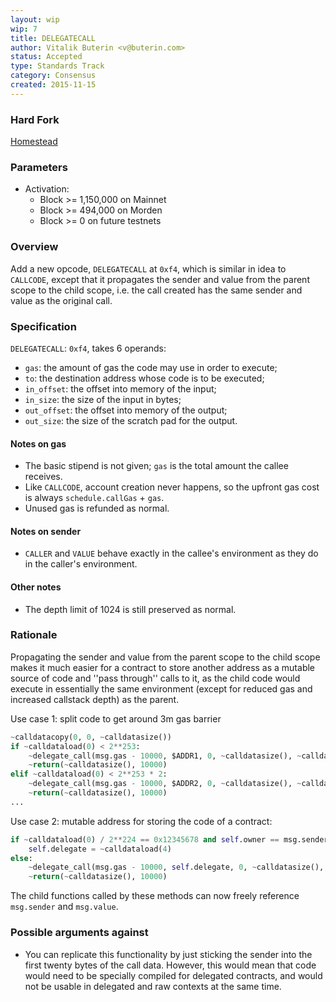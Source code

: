 ```yaml
---
layout: wip
wip: 7
title: DELEGATECALL
author: Vitalik Buterin <v@buterin.com>
status: Accepted
type: Standards Track
category: Consensus
created: 2015-11-15
---
```


### Hard Fork
[Homestead](https://github.com/ethereum/EIPs/blob/master/EIPS/eip-606.md)

### Parameters
- Activation:
  - Block >= 1,150,000 on Mainnet
  - Block >= 494,000 on Morden
  - Block >= 0 on future testnets

### Overview

Add a new opcode, `DELEGATECALL` at `0xf4`, which is similar in idea to `CALLCODE`, except that it propagates the sender and value from the parent scope to the child scope, i.e. the call created has the same sender and value as the original call.

### Specification

`DELEGATECALL`: `0xf4`, takes 6 operands:
- `gas`: the amount of gas the code may use in order to execute;
- `to`: the destination address whose code is to be executed;
- `in_offset`: the offset into memory of the input;
- `in_size`: the size of the input in bytes;
- `out_offset`: the offset into memory of the output;
- `out_size`: the size of the scratch pad for the output.

#### Notes on gas
- The basic stipend is not given; `gas` is the total amount the callee receives.
- Like `CALLCODE`, account creation never happens, so the upfront gas cost is always `schedule.callGas` + `gas`.
- Unused gas is refunded as normal.

#### Notes on sender
- `CALLER` and `VALUE` behave exactly in the callee's environment as they do in the caller's environment.

#### Other notes
- The depth limit of 1024 is still preserved as normal.

### Rationale

Propagating the sender and value from the parent scope to the child scope makes it much easier for a contract to store another address as a mutable source of code and ''pass through'' calls to it, as the child code would execute in essentially the same environment (except for reduced gas and increased callstack depth) as the parent.

Use case 1: split code to get around 3m gas barrier

```python
~calldatacopy(0, 0, ~calldatasize())
if ~calldataload(0) < 2**253:
    ~delegate_call(msg.gas - 10000, $ADDR1, 0, ~calldatasize(), ~calldatasize(), 10000)
    ~return(~calldatasize(), 10000)
elif ~calldataload(0) < 2**253 * 2:
    ~delegate_call(msg.gas - 10000, $ADDR2, 0, ~calldatasize(), ~calldatasize(), 10000)
    ~return(~calldatasize(), 10000)
...
```

Use case 2: mutable address for storing the code of a contract:

```python
if ~calldataload(0) / 2**224 == 0x12345678 and self.owner == msg.sender:
    self.delegate = ~calldataload(4)
else:
    ~delegate_call(msg.gas - 10000, self.delegate, 0, ~calldatasize(), ~calldatasize(), 10000)
    ~return(~calldatasize(), 10000)
```
The child functions called by these methods can now freely reference `msg.sender` and `msg.value`.

### Possible arguments against

* You can replicate this functionality by just sticking the sender into the first twenty bytes of the call data. However, this would mean that code would need to be specially compiled for delegated contracts, and would not be usable in delegated and raw contexts at the same time.
